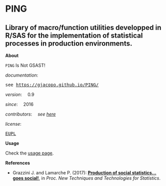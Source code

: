 PING
====

Library of macro/function utilities developped in R/SAS for the implementation of statistical processes in production environments.
---

**About**

`PING` Is Not GSAST! 

*documentation*:    <pre>see https://gjacopo.github.io/PING/</pre>

*version*:          &emsp;0.9

*since*:            &emsp;2016

*contributors*:     &emsp;_see [here](https://gjacopo.github.io/PING/d3/df9/mainpage_about.html)_

*license*:          <pre>[EUPL](https://joinup.ec.europa.eu/sites/default/files/eupl1.1.-licence-en_0.pdf)</pre>

**Usage**

Check the [usage page](https://gjacopo.github.io/PING/dd/dcb/mainpage_usage.html).

**<a name="References"></a>References**

* Grazzini J. and Lamarche P. (2017): 
  [**Production of social statistics... goes social!**](https://www.conference-service.com/NTTS2017/documents/agenda/data/abstracts/abstract_124.html), 
  in _Proc.  New Techniques and Technologies for Statistics_.
